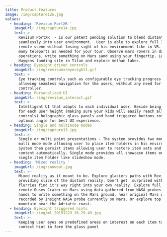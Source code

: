 ```yaml
---
title: Product features
image: /img/capture12u.jpg
values:
  - heading: 'Revisum PortXR '
    imageUrl: /img/capture14.jpg
    text: >
      Revisum PortXR  - is our patent pending solution to blend distant reality
      seamlessly into user environment.  User is able to explore full 360 degree
      remote scene without losing sight of his environment like in VR. Drop as
      many teleports as needed for your tour. Observe mars rovers in daily
      operations, write something on Mars sand using your fingertip. Look around
      Huygens landing site in Titan and explore methan lakes. 
  - heading: Eyesight driven controls
    imageUrl: /img/revisumxreyesight1.gif
    text: >
      Eye tracking controls such as configurable eye tracking progress bars
      allowing seamless navigation for the users, without any need for
      controller. 
  - heading: Personalized UI
    imageUrl: /img/revisum_interact.gif
    text: >
      Intelligent UI that adapts to each individual user. Beside being optimized
      for each user height (making sure your kids will easily reach all item
      controls) holographic glass panels and hand triggered buttons rotate for
      optimal angle for best UI experience.
  - heading: Single and multinode modes
    imageUrl: /img/capture13.jpg
    text: >-
      Single or multi point presentations - The system provides two modes -
      multi node mode allowing user to place item holders in his environment.
      System then persist items allowing user to restore item sets and navigate
      content automatically. Single mode provides all showcase items on the
      single item holder like slideshow mode. 
  - heading: 'Mixed reality '
    imageUrl: /img/snowout.jpg
    text: >-
      Mixed reality as it meant to be. Explore glaciers paths with Revisum Port
      providing slice of the distant reality. Don't get  surprised with few
      flurries find it's way right into your own reality. Explore full 360
      remote Gusev Crater on Mars using data gathered from NASA probes. Use
      hands to write something on the Mars ground, hear original Mars winds
      recorded by Insight NASA probe currently on Mars. Or explore top of the
      mountain near the Adriatic coast.  
  - heading: Eyesight triggered hints
    imageUrl: /img/ml_20191223_16.29.49.jpg
    text: >-
      Keeping user eyes on predefined areas on interest on each item triggers
      context hint in form the glass panel
---
```


